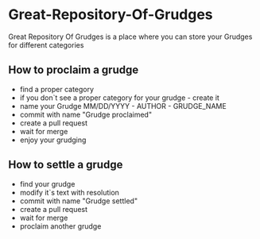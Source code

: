 # Great-Repository-Of-Grudges
Great Repository Of Grudges is a place where you can store your Grudges for different categories

## How to proclaim a grudge
- find a proper category
- if you don`t see a proper category for your grudge - create it
- name your Grudge MM/DD/YYYY - AUTHOR - GRUDGE_NAME
- commit with name "Grudge proclaimed"
- create a pull request
- wait for merge
- enjoy your grudging

## How to settle a grudge
- find your grudge
- modify it`s text with resolution
- commit with name "Grudge settled"
- create a pull request
- wait for merge
- proclaim another grudge
